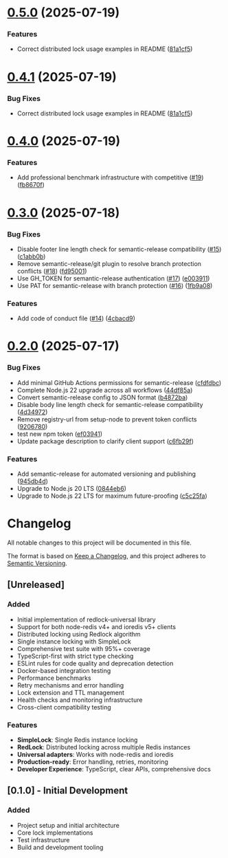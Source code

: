 # [0.5.0](https://github.com/alexpota/redlock-universal/compare/v0.4.1...v0.5.0) (2025-07-19)


### Features

* Correct distributed lock usage examples in README ([81a1cf5](https://github.com/alexpota/redlock-universal/commit/81a1cf5ba5e3c9ba4ec7e7b12b3cf95031e5b4e1))

# [0.4.1](https://github.com/alexpota/redlock-universal/compare/v0.4.0...v0.4.1) (2025-07-19)


### Bug Fixes

* Correct distributed lock usage examples in README ([81a1cf5](https://github.com/alexpota/redlock-universal/commit/81a1cf5ba5e3c9ba4ec7e7b12b3cf95031e5b4e1))

# [0.4.0](https://github.com/alexpota/redlock-universal/compare/v0.3.0...v0.4.0) (2025-07-19)


### Features

* Add professional benchmark infrastructure with competitive ([#19](https://github.com/alexpota/redlock-universal/issues/19)) ([fb8670f](https://github.com/alexpota/redlock-universal/commit/fb8670f9a6d67b4430f2a6823cffe96ee9e6b08a))

# [0.3.0](https://github.com/alexpota/redlock-universal/compare/v0.2.0...v0.3.0) (2025-07-18)


### Bug Fixes

* Disable footer line length check for semantic-release compatibility ([#15](https://github.com/alexpota/redlock-universal/issues/15)) ([c1abb0b](https://github.com/alexpota/redlock-universal/commit/c1abb0bfc154c6879f40c75464fa14268468c28b))
* Remove semantic-release/git plugin to resolve branch protection conflicts ([#18](https://github.com/alexpota/redlock-universal/issues/18)) ([fd95001](https://github.com/alexpota/redlock-universal/commit/fd95001dcb7785387d639097625e55f3166013ef))
* Use GH_TOKEN for semantic-release authentication ([#17](https://github.com/alexpota/redlock-universal/issues/17)) ([e003911](https://github.com/alexpota/redlock-universal/commit/e003911c63eded32714b783e4d2c8f6fe9062b45))
* Use PAT for semantic-release with branch protection ([#16](https://github.com/alexpota/redlock-universal/issues/16)) ([1fb9a08](https://github.com/alexpota/redlock-universal/commit/1fb9a089207af51fd353d936f660e686f4952628))


### Features

* Add code of conduct file ([#14](https://github.com/alexpota/redlock-universal/issues/14)) ([4cbacd9](https://github.com/alexpota/redlock-universal/commit/4cbacd99ffb712ebd15c927acfe697b15dc80392))

# [0.2.0](https://github.com/alexpota/redlock-universal/compare/v0.1.4...v0.2.0) (2025-07-17)


### Bug Fixes

* Add minimal GitHub Actions permissions for semantic-release ([cfdfdbc](https://github.com/alexpota/redlock-universal/commit/cfdfdbcc95361cd0aeddc5afe359ca337a987e87))
* Complete Node.js 22 upgrade across all workflows ([44df85a](https://github.com/alexpota/redlock-universal/commit/44df85a2065d7943b00625abddb3d2193223d385))
* Convert semantic-release config to JSON format ([b4872ba](https://github.com/alexpota/redlock-universal/commit/b4872ba4bf7358130f8447680cfbbbded46c2c6f))
* Disable body line length check for semantic-release compatibility ([4d34972](https://github.com/alexpota/redlock-universal/commit/4d34972d9c291bbf4fc62a1ee88c23829a193b27))
* Remove registry-url from setup-node to prevent token conflicts ([9206780](https://github.com/alexpota/redlock-universal/commit/9206780260e7064f2cf275005fdbf65ad2a318cf))
* test new npm token ([ef03941](https://github.com/alexpota/redlock-universal/commit/ef0394141715b2afc202d7e1e11b2befa6f19a4a))
* Update package description to clarify client support ([c6fb29f](https://github.com/alexpota/redlock-universal/commit/c6fb29fd6d664a6896db01023ff8a29f7e487150))


### Features

* Add semantic-release for automated versioning and publishing ([945db4d](https://github.com/alexpota/redlock-universal/commit/945db4d499936bafbb72afd609855e2b93153f95))
* Upgrade to Node.js 20 LTS ([0844eb6](https://github.com/alexpota/redlock-universal/commit/0844eb60d12162f54555daef6a28102e24c9bf71))
* Upgrade to Node.js 22 LTS for maximum future-proofing ([c5c25fa](https://github.com/alexpota/redlock-universal/commit/c5c25fafe5a3c77e265d6969490afda0f813dab4))

# Changelog

All notable changes to this project will be documented in this file.

The format is based on [Keep a Changelog](https://keepachangelog.com/en/1.0.0/),
and this project adheres to [Semantic Versioning](https://semver.org/spec/v2.0.0.html).

## [Unreleased]

### Added
- Initial implementation of redlock-universal library
- Support for both node-redis v4+ and ioredis v5+ clients
- Distributed locking using Redlock algorithm
- Single instance locking with SimpleLock
- Comprehensive test suite with 95%+ coverage
- TypeScript-first with strict type checking
- ESLint rules for code quality and deprecation detection
- Docker-based integration testing
- Performance benchmarks
- Retry mechanisms and error handling
- Lock extension and TTL management
- Health checks and monitoring infrastructure
- Cross-client compatibility testing

### Features
- **SimpleLock**: Single Redis instance locking
- **RedLock**: Distributed locking across multiple Redis instances
- **Universal adapters**: Works with node-redis and ioredis
- **Production-ready**: Error handling, retries, monitoring
- **Developer Experience**: TypeScript, clear APIs, comprehensive docs

## [0.1.0] - Initial Development

### Added
- Project setup and initial architecture
- Core lock implementations
- Test infrastructure
- Build and development tooling
